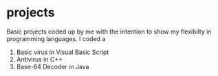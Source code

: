 # projects
Basic projects coded up by me with the intention to show my flexibilty in programming languages. I coded a 
1. Basic virus in Visual Basic Script
2. Antivirus in C++  
3. Base-64 Decoder in Java

